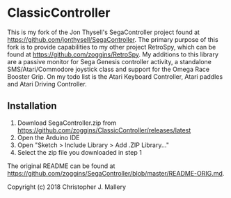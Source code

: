 # ClassicController #

This is my fork of the Jon Thysell's SegaController project found at https://github.com/jonthysell/SegaController.  The primary purpose of this fork is to provide capabilities to my other project RetroSpy, which can be found at https://github.com/zoggins/RetroSpy.  My additions to this library are a passive monitor for Sega Genesis controller activity, a standalone SMS/Atari/Commodore joystick class and support for the Omega Race Booster Grip.  On my todo list is the Atari Keyboard Controller, Atari paddles and Atari Driving Controller.

## Installation ##

1. Download SegaController.zip from https://github.com/zoggins/ClassicController/releases/latest
2. Open the Arduino IDE
3. Open "Sketch > Include Library > Add .ZIP Library..."
4. Select the zip file you downloaded in step 1

The original README can be found at https://github.com/zoggins/SegaController/blob/master/README-ORIG.md.

Copyright (c) 2018 Christopher J. Mallery
